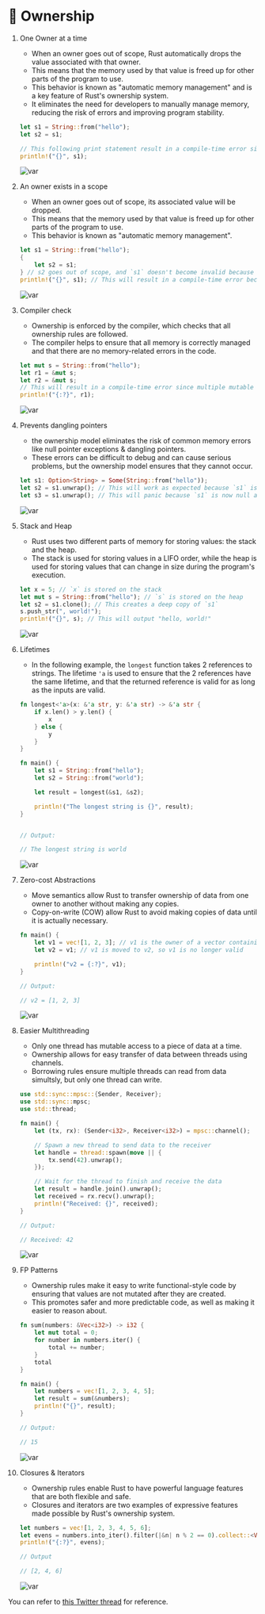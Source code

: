 # 🧵 Ownership

1. One Owner at a time

	- When an owner goes out of scope, Rust automatically drops the value associated with that owner.
	- This means that the memory used by that value is freed up for other parts of the program to use.
	- This behavior is known as "automatic memory management" and is a key feature of Rust's ownership system.
	- It eliminates the need for developers to manually manage memory, reducing the risk of errors and improving program stability.

	```rust
	let s1 = String::from("hello");
	let s2 = s1;

	// This following print statement result in a compile-time error since the ownership has moved to s2
	println!("{}", s1);
	```

	![var](https://pbs.twimg.com/media/Fugm0uAWYAY6srC?format=jpg&name=small)

1. An owner exists in a scope

    - When an owner goes out of scope, its associated value will be dropped.
    - This means that the memory used by that value is freed up for other parts of the program to use.
    - This behavior is known as "automatic memory management".

	```rust
	let s1 = String::from("hello");
	{
	    let s2 = s1;
	} // s2 goes out of scope, and `s1` doesn't become invalid because ownership has been transferred to `s2`
	println!("{}", s1); // This will result in a compile-time error because ownership has been transferred to `s2`
	```

	![var](https://pbs.twimg.com/media/Fugm76IWwAAJKbN?format=jpg&name=small)

1. Compiler check

    - Ownership is enforced by the compiler, which checks that all ownership rules are followed.
    - The compiler helps to ensure that all memory is correctly managed and that there are no memory-related errors in the code.

	```rust
	let mut s = String::from("hello");
	let r1 = &mut s;
	let r2 = &mut s;
	// This will result in a compile-time error since multiple mutable references are not allowed
	println!("{:?}", r1);
	```

	![var](https://pbs.twimg.com/media/FugnB7tWIAEBTvG?format=jpg&name=small)

1. Prevents dangling pointers

    - the ownership model eliminates the risk of common memory errors like null pointer exceptions & dangling pointers.
    - These errors can be difficult to debug and can cause serious problems, but the ownership model ensures that they cannot occur.

	```rust
	let s1: Option<String> = Some(String::from("hello"));
	let s2 = s1.unwrap(); // This will work as expected because `s1` is guaranteed to be not null, and ownership is moved to `s2`
	let s3 = s1.unwrap(); // This will panic because `s1` is now null and unwrapping a null value is not allowed
	```

	![var](https://pbs.twimg.com/media/FugnOFgWYAAMbpN?format=jpg&name=small)

1. Stack and Heap

    - Rust uses two different parts of memory for storing values: the stack and the heap.
    - The stack is used for storing values in a LIFO order, while the heap is used for storing values that can change in size during the program's execution.

	```rust
	let x = 5; // `x` is stored on the stack
	let mut s = String::from("hello"); // `s` is stored on the heap
	let s2 = s1.clone(); // This creates a deep copy of `s1`
	s.push_str(", world!");
	println!("{}", s); // This will output "hello, world!"
	```

	![var](https://pbs.twimg.com/media/FugnUEfWAAE-xFW?format=jpg&name=small)

1. Lifetimes

    - In the following example, the `longest` function takes 2 references to strings. The lifetime `'a` is used to ensure that the 2 references have the same lifetime, and that the returned reference is valid for as long as the inputs are valid.

	```rust
	fn longest<'a>(x: &'a str, y: &'a str) -> &'a str {
	    if x.len() > y.len() {
	        x
	    } else {
	        y
	    }
	}

	fn main() {
	    let s1 = String::from("hello");
	    let s2 = String::from("world");

	    let result = longest(&s1, &s2);

	    println!("The longest string is {}", result);
	}


	// Output:

	// The longest string is world
	```

	![var](https://pbs.twimg.com/media/Fugna7CWYAI2_Fc?format=jpg&name=small)

1. Zero-cost Abstractions

    - Move semantics allow Rust to transfer ownership of data from one owner to another without making any copies.
    - Copy-on-write (COW) allow Rust to avoid making copies of data until it is actually necessary.

	```rust
	fn main() {
	    let v1 = vec![1, 2, 3]; // v1 is the owner of a vector containing three integers
	    let v2 = v1; // v1 is moved to v2, so v1 is no longer valid

	    println!("v2 = {:?}", v1);
	}

	// Output:

	// v2 = [1, 2, 3]
	```

	![var](https://pbs.twimg.com/media/FugnhhYXgAAyFkP?format=jpg&name=small)

1. Easier Multithreading

    - Only one thread has mutable access to a piece of data at a time.
    - Ownership allows for easy transfer of data between threads using channels.
    - Borrowing rules ensure multiple threads can read from data simultsly, but only one thread can write.

	```rust
	use std::sync::mpsc::{Sender, Receiver};
	use std::sync::mpsc;
	use std::thread;

	fn main() {
	    let (tx, rx): (Sender<i32>, Receiver<i32>) = mpsc::channel();

	    // Spawn a new thread to send data to the receiver
	    let handle = thread::spawn(move || {
	        tx.send(42).unwrap();
	    });

	    // Wait for the thread to finish and receive the data
	    let result = handle.join().unwrap();
	    let received = rx.recv().unwrap();
	    println!("Received: {}", received);
	}

	// Output:

	// Received: 42
	```

	![var](https://pbs.twimg.com/media/FugnpuXXgAoIwQk?format=jpg&name=small)

1. FP Patterns

    - Ownership rules make it easy to write functional-style code by ensuring that values are not mutated after they are created.
    - This promotes safer and more predictable code, as well as making it easier to reason about.

	```rust
	fn sum(numbers: &Vec<i32>) -> i32 {
	    let mut total = 0;
	    for number in numbers.iter() {
	        total += number;
	    }
	    total
	}

	fn main() {
	    let numbers = vec![1, 2, 3, 4, 5];
	    let result = sum(&numbers);
	    println!("{}", result);
	}

	// Output:

	// 15
	```

	![var](https://pbs.twimg.com/media/FugnvOMXsAE1oIz?format=jpg&name=small)

1. Closures & Iterators

    - Ownership rules enable Rust to have powerful language features that are both flexible and safe.
    - Closures and iterators are two examples of expressive features made possible by Rust's ownership system.

	```rust
	let numbers = vec![1, 2, 3, 4, 5, 6];
	let evens = numbers.into_iter().filter(|&n| n % 2 == 0).collect::<Vec<_>>();
	println!("{:?}", evens);

	// Output

	// [2, 4, 6]
	```

	![var](https://pbs.twimg.com/media/Fugn32PXoAwsllm?format=jpg&name=small)

You can refer to [this Twitter thread](https://twitter.com/wiseaidev/status/1650613330313113604) for reference.
